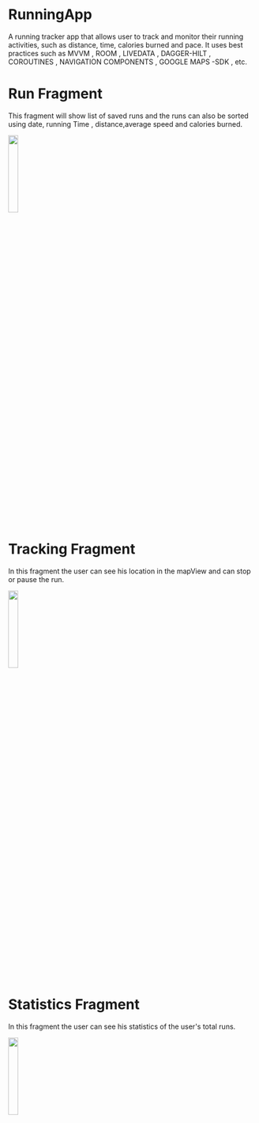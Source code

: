 # RunningApp

A running tracker app that allows user to track and monitor their
running activities, such as distance, time, calories burned and pace.
It uses best practices such as MVVM , ROOM , LIVEDATA , DAGGER-HILT , 
COROUTINES , NAVIGATION COMPONENTS , GOOGLE MAPS -SDK , etc.


# Run Fragment
This fragment will show list of saved runs and the runs can also be sorted using date, running Time , distance,average speed and calories burned.


<img src="https://res.cloudinary.com/dixttklud/image/upload/v1674788355/RunningAppSS/Screenshot_20230126-110023_RunningApp_nlwwm1.jpg" width="20%" height="20%">

# Tracking Fragment
In this fragment the user can see his location in the mapView and can stop or pause the run.

<img src="https://res.cloudinary.com/dixttklud/image/upload/v1674788372/RunningAppSS/Screenshot_20230126-110101_RunningApp_mkrosf.jpg" width="20%" height="20%">

# Statistics Fragment 
In this fragment the user can see his statistics of the user's total runs.

<img src="https://res.cloudinary.com/dixttklud/image/upload/v1674788390/RunningAppSS/Screenshot_20230126-110122_RunningApp_hl9122.jpg" width="20%" height="20%">
